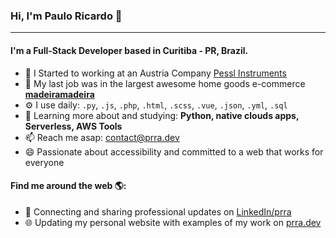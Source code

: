 ### Hi, I'm Paulo Ricardo 👋
---

#### I'm a Full-Stack Developer based in Curitiba - PR, Brazil.
- 🌱 I Started to working at an Austria Company <a href="https://metos.at">Pessl Instruments</a>
- 🏢 My last job was in the largest awesome home goods e-commerce <a href="https://github.com/madeiramadeirabr">**madeiramadeira**</a>
- ⚙️ I use daily: `.py`, `.js`, `.php`, `.html`, `.scss`, `.vue`, `.json`, `.yml`, `.sql`
- 🌱 Learning more about and studying: **Python, native clouds apps, Serverless, AWS Tools**
- 📫 Reach me asap: contact@prra.dev
- 😄 Passionate about accessibility and committed to a web that works for everyone

#### Find me around the web 🌎:
- 💼 Connecting and sharing professional updates on <a href="https://www.linkedin.com/in/prra/">LinkedIn/prra</a>
- 🌐 Updating my personal website with examples of my work on <a href="https://prra.dev">prra.dev</a>

<!--
**rickslayer/prra** is a ✨ _special_ ✨ repository because its `README.md` (this file) appears on your GitHub profile.

Here are some ideas to get you started:

- 🔭 I’m currently working on ...
- 🌱 I’m currently learning ...
- 👯 I’m looking to collaborate on ...
- 🤔 I’m looking for help with ...
- 💬 Ask me about ...
- 📫 How to reach me: ...
- 😄 Pronouns: ...
- ⚡ Fun fact: ...
- 🎧 Listening to all my favorite jams on <a href="#">Spotify</a>

![My github stats](https://github-readme-stats.vercel.app/api?username=rickslayer&show_icons=true)

-->
